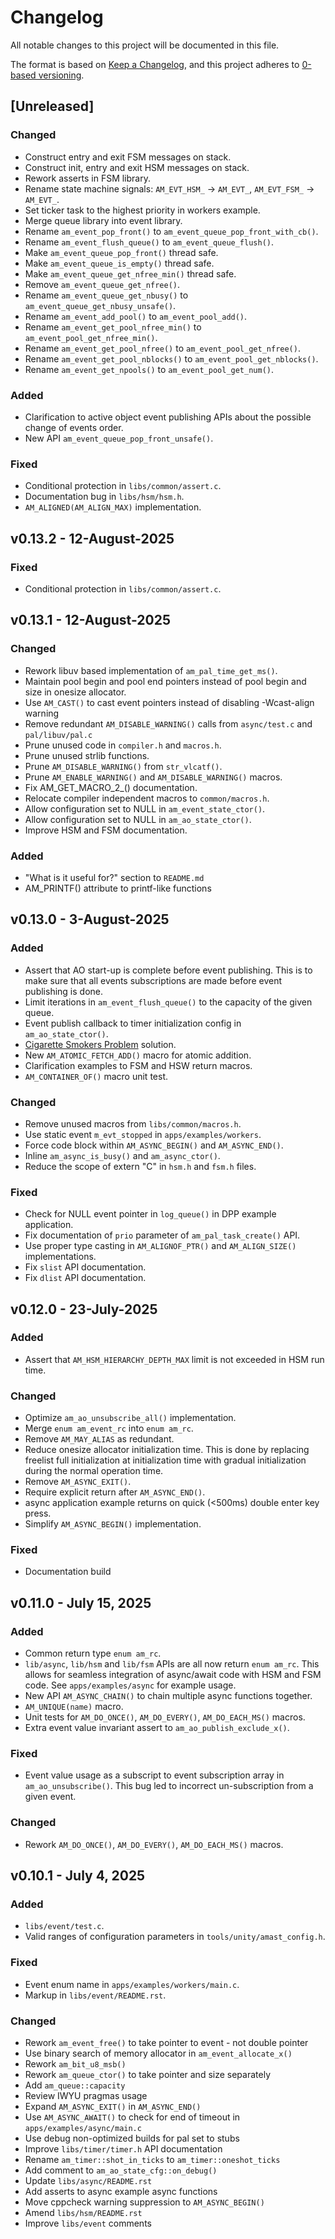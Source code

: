 # Changelog

All notable changes to this project will be documented in this file.

The format is based on [Keep a Changelog](https://keepachangelog.com/en/1.1.0/),
and this project adheres to [0-based versioning](https://0ver.org/).

## [Unreleased]

### Changed

- Construct entry and exit FSM messages on stack.
- Construct init, entry and exit HSM messages on stack.
- Rework asserts in FSM library.
- Rename state machine signals: `AM_EVT_HSM_` -> `AM_EVT_`, `AM_EVT_FSM_` -> `AM_EVT_`.
- Set ticker task to the highest priority in workers example.
- Merge queue library into event library.
- Rename `am_event_pop_front()` to `am_event_queue_pop_front_with_cb()`.
- Rename `am_event_flush_queue()` to `am_event_queue_flush()`.
- Make `am_event_queue_pop_front()` thread safe.
- Make `am_event_queue_is_empty()` thread safe.
- Make `am_event_queue_get_nfree_min()` thread safe.
- Remove `am_event_queue_get_nfree()`.
- Rename `am_event_queue_get_nbusy()` to `am_event_queue_get_nbusy_unsafe()`.
- Rename `am_event_add_pool()` to  `am_event_pool_add()`.
- Rename `am_event_get_pool_nfree_min()` to `am_event_pool_get_nfree_min()`.
- Rename `am_event_get_pool_nfree()` to `am_event_pool_get_nfree()`.
- Rename `am_event_get_pool_nblocks()` to `am_event_pool_get_nblocks()`.
- Rename `am_event_get_npools()` to `am_event_pool_get_num()`.

### Added

- Clarification to active object event publishing APIs about the possible change
  of events order.
- New API `am_event_queue_pop_front_unsafe()`.

### Fixed

- Conditional protection in `libs/common/assert.c`.
- Documentation bug in `libs/hsm/hsm.h`.
- `AM_ALIGNED(AM_ALIGN_MAX)` implementation.

## v0.13.2 - 12-August-2025

### Fixed

- Conditional protection in `libs/common/assert.c`.

## v0.13.1 - 12-August-2025

### Changed

- Rework libuv based implementation of `am_pal_time_get_ms()`.
- Maintain pool begin and pool end pointers instead of pool begin and size in onesize allocator.
- Use `AM_CAST()` to cast event pointers instead of disabling -Wcast-align warning
- Remove redundant `AM_DISABLE_WARNING()` calls from `async/test.c` and `pal/libuv/pal.c`
- Prune unused code in `compiler.h` and `macros.h`.
- Prune unused strlib functions.
- Prune `AM_DISABLE_WARNING()` from `str_vlcatf()`.
- Prune `AM_ENABLE_WARNING()` and `AM_DISABLE_WARNING()` macros.
- Fix AM_GET_MACRO_2_() documentation.
- Relocate compiler independent macros to `common/macros.h`.
- Allow configuration set to NULL in `am_event_state_ctor()`.
- Allow configuration set to NULL in `am_ao_state_ctor()`.
- Improve HSM and FSM documentation.

### Added

- "What is it useful for?" section to `README.md`
- AM_PRINTF() attribute to printf-like functions

## v0.13.0 - 3-August-2025

### Added

- Assert that AO start-up is complete before event publishing.
  This is to make sure that all events subscriptions are made before
  event publishing is done.
- Limit iterations in `am_event_flush_queue()` to the capacity of the given queue.
- Event publish callback to timer initialization config in `am_ao_state_ctor()`.
- [Cigarette Smokers Problem](https://en.wikipedia.org/wiki/Cigarette_smokers_problem) solution.
- New `AM_ATOMIC_FETCH_ADD()` macro for atomic addition.
- Clarification examples to FSM and HSW return macros.
- `AM_CONTAINER_OF()` macro unit test.

### Changed

- Remove unused macros from `libs/common/macros.h`.
- Use static event `m_evt_stopped` in `apps/examples/workers`.
- Force code block within `AM_ASYNC_BEGIN()` and `AM_ASYNC_END()`.
- Inline `am_async_is_busy()` and `am_async_ctor()`.
- Reduce the scope of extern "C" in `hsm.h` and `fsm.h` files.

### Fixed

- Check for NULL event pointer in `log_queue()` in DPP example application.
- Fix documentation of `prio` parameter of `am_pal_task_create()` API.
- Use proper type casting in `AM_ALIGNOF_PTR()` and `AM_ALIGN_SIZE()` implementations.
- Fix `slist` API documentation.
- Fix `dlist` API documentation.

## v0.12.0 - 23-July-2025

### Added

- Assert that `AM_HSM_HIERARCHY_DEPTH_MAX` limit is not exceeded in HSM run time.

### Changed

- Optimize `am_ao_unsubscribe_all()` implementation.
- Merge `enum am_event_rc` into `enum am_rc`.
- Remove `AM_MAY_ALIAS` as redundant.
- Reduce onesize allocator initialization time.
  This is done by replacing freelist full initialization at initialization time with
  gradual initialization during the normal operation time.
- Remove `AM_ASYNC_EXIT()`.
- Require explicit return after `AM_ASYNC_END()`.
- async application example returns on quick (<500ms) double enter key press.
- Simplify `AM_ASYNC_BEGIN()` implementation.

### Fixed

- Documentation build

## v0.11.0 - July 15, 2025

### Added

- Common return type `enum am_rc`.
- `lib/async`, `lib/hsm` and `lib/fsm` APIs are all now return `enum am_rc`.
  This allows for seamless integration of async/await code with HSM and FSM code.
  See `apps/examples/async` for example usage.
- New API `AM_ASYNC_CHAIN()` to chain multiple async functions together.
- `AM_UNIQUE(name)` macro.
- Unit tests for `AM_DO_ONCE()`, `AM_DO_EVERY()`, `AM_DO_EACH_MS()` macros.
- Extra event value invariant assert to `am_ao_publish_exclude_x()`.

### Fixed

- Event value usage as a subscript to event subscription array in `am_ao_unsubscribe()`.
  This bug led to incorrect un-subscription from a given event.

### Changed

- Rework `AM_DO_ONCE()`, `AM_DO_EVERY()`, `AM_DO_EACH_MS()` macros.

## v0.10.1 - July 4, 2025

### Added

- `libs/event/test.c`.
- Valid ranges of configuration parameters in `tools/unity/amast_config.h`.

### Fixed

- Event enum name in `apps/examples/workers/main.c`.
- Markup in `libs/event/README.rst`.

### Changed

- Rework `am_event_free()` to take pointer to event - not double pointer
- Use binary search of memory allocator in `am_event_allocate_x()`
- Rework `am_bit_u8_msb()`
- Rework `am_queue_ctor()` to take pointer and size separately
- Add `am_queue::capacity`
- Review IWYU pragmas usage
- Expand `AM_ASYNC_EXIT()` in `AM_ASYNC_END()`
- Use `AM_ASYNC_AWAIT()` to check for end of timeout in `apps/examples/async/main.c`
- Use debug non-optimized builds for pal set to stubs
- Improve `libs/timer/timer.h` API documentation
- Rename `am_timer::shot_in_ticks` to `am_timer::oneshot_ticks`
- Add comment to `am_ao_state_cfg::on_debug()`
- Update `libs/async/README.rst`
- Add asserts to async example async functions
- Move cppcheck warning suppression to `AM_ASYNC_BEGIN()`
- Amend `libs/hsm/README.rst`
- Improve `libs/event` comments
